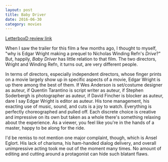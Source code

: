 ```yaml
---
layout: post
title: Baby Driver 
date: 2016-06-30
category: movies
---
```

 
[LetterboxD review link](https://letterboxd.com/samarthbhaskar/film/baby-driver/)

When I saw the trailer for this film a few months ago, I thought to myself, "why is Edgar Wright making a prequel to Nicholas Winding Refn's <em>Drive</em>?" But, happily, <em>Baby Driver</em> has little relation to that film. The two directors, Wright and Winding Refn, it turns out, are very different people. 

In terms of directors, especially independent directors, whose finger prints on a movie largely show up in specific aspects of a movie, Edgar Wright is up there among the best of them. If Wes Anderson is set/costume designer as auteur, if Quentin Tarantino is script writer as auteur, if Stephen Soderbergh is photographer as auteur, if David Fincher is blocker as auteur, dare I say Edgar Wright is editor as auteur. His tone management, his exacting use of music, sound, and cuts is a joy to watch. Everything is perfectly choreographed and pulled off. Each discrete choice is creative and impressive on its own but taken as a whole there's something relaxing about the experience. As a viewer, you feel like you're in the hands of a master, happy to be along for the ride. 

I'd be remiss to not mention one major complaint, though, which is Ansel Eglort. His lack of charisma, his ham-handed dialog delivery, and overall unimpressive acting took me out of the moment many times. No amount of editing and cutting around a protagonist can hide such blatant flaws. 